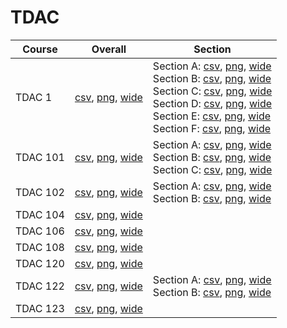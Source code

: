# TDAC

| Course | Overall | Section |
| ------ | ------- | ------- |
| TDAC 1 | [csv](https://github.com/UCSD-Historical-Enrollment-Data/2024Fall/blob/main/overall/TDAC%201.csv), [png](https://raw.githubusercontent.com/UCSD-Historical-Enrollment-Data/2024Fall/main/plot_overall/TDAC%201.png), [wide](https://raw.githubusercontent.com/UCSD-Historical-Enrollment-Data/2024Fall/main/plot_overall_wide/TDAC%201.png) | Section A: [csv](https://github.com/UCSD-Historical-Enrollment-Data/2024Fall/blob/main/section/TDAC%201_A.csv), [png](https://raw.githubusercontent.com/UCSD-Historical-Enrollment-Data/2024Fall/main/plot_section/TDAC%201_A.png), [wide](https://raw.githubusercontent.com/UCSD-Historical-Enrollment-Data/2024Fall/main/plot_section_wide/TDAC%201_A.png)<br>Section B: [csv](https://github.com/UCSD-Historical-Enrollment-Data/2024Fall/blob/main/section/TDAC%201_B.csv), [png](https://raw.githubusercontent.com/UCSD-Historical-Enrollment-Data/2024Fall/main/plot_section/TDAC%201_B.png), [wide](https://raw.githubusercontent.com/UCSD-Historical-Enrollment-Data/2024Fall/main/plot_section_wide/TDAC%201_B.png)<br>Section C: [csv](https://github.com/UCSD-Historical-Enrollment-Data/2024Fall/blob/main/section/TDAC%201_C.csv), [png](https://raw.githubusercontent.com/UCSD-Historical-Enrollment-Data/2024Fall/main/plot_section/TDAC%201_C.png), [wide](https://raw.githubusercontent.com/UCSD-Historical-Enrollment-Data/2024Fall/main/plot_section_wide/TDAC%201_C.png)<br>Section D: [csv](https://github.com/UCSD-Historical-Enrollment-Data/2024Fall/blob/main/section/TDAC%201_D.csv), [png](https://raw.githubusercontent.com/UCSD-Historical-Enrollment-Data/2024Fall/main/plot_section/TDAC%201_D.png), [wide](https://raw.githubusercontent.com/UCSD-Historical-Enrollment-Data/2024Fall/main/plot_section_wide/TDAC%201_D.png)<br>Section E: [csv](https://github.com/UCSD-Historical-Enrollment-Data/2024Fall/blob/main/section/TDAC%201_E.csv), [png](https://raw.githubusercontent.com/UCSD-Historical-Enrollment-Data/2024Fall/main/plot_section/TDAC%201_E.png), [wide](https://raw.githubusercontent.com/UCSD-Historical-Enrollment-Data/2024Fall/main/plot_section_wide/TDAC%201_E.png)<br>Section F: [csv](https://github.com/UCSD-Historical-Enrollment-Data/2024Fall/blob/main/section/TDAC%201_F.csv), [png](https://raw.githubusercontent.com/UCSD-Historical-Enrollment-Data/2024Fall/main/plot_section/TDAC%201_F.png), [wide](https://raw.githubusercontent.com/UCSD-Historical-Enrollment-Data/2024Fall/main/plot_section_wide/TDAC%201_F.png) |
| TDAC 101 | [csv](https://github.com/UCSD-Historical-Enrollment-Data/2024Fall/blob/main/overall/TDAC%20101.csv), [png](https://raw.githubusercontent.com/UCSD-Historical-Enrollment-Data/2024Fall/main/plot_overall/TDAC%20101.png), [wide](https://raw.githubusercontent.com/UCSD-Historical-Enrollment-Data/2024Fall/main/plot_overall_wide/TDAC%20101.png) | Section A: [csv](https://github.com/UCSD-Historical-Enrollment-Data/2024Fall/blob/main/section/TDAC%20101_A.csv), [png](https://raw.githubusercontent.com/UCSD-Historical-Enrollment-Data/2024Fall/main/plot_section/TDAC%20101_A.png), [wide](https://raw.githubusercontent.com/UCSD-Historical-Enrollment-Data/2024Fall/main/plot_section_wide/TDAC%20101_A.png)<br>Section B: [csv](https://github.com/UCSD-Historical-Enrollment-Data/2024Fall/blob/main/section/TDAC%20101_B.csv), [png](https://raw.githubusercontent.com/UCSD-Historical-Enrollment-Data/2024Fall/main/plot_section/TDAC%20101_B.png), [wide](https://raw.githubusercontent.com/UCSD-Historical-Enrollment-Data/2024Fall/main/plot_section_wide/TDAC%20101_B.png)<br>Section C: [csv](https://github.com/UCSD-Historical-Enrollment-Data/2024Fall/blob/main/section/TDAC%20101_C.csv), [png](https://raw.githubusercontent.com/UCSD-Historical-Enrollment-Data/2024Fall/main/plot_section/TDAC%20101_C.png), [wide](https://raw.githubusercontent.com/UCSD-Historical-Enrollment-Data/2024Fall/main/plot_section_wide/TDAC%20101_C.png) |
| TDAC 102 | [csv](https://github.com/UCSD-Historical-Enrollment-Data/2024Fall/blob/main/overall/TDAC%20102.csv), [png](https://raw.githubusercontent.com/UCSD-Historical-Enrollment-Data/2024Fall/main/plot_overall/TDAC%20102.png), [wide](https://raw.githubusercontent.com/UCSD-Historical-Enrollment-Data/2024Fall/main/plot_overall_wide/TDAC%20102.png) | Section A: [csv](https://github.com/UCSD-Historical-Enrollment-Data/2024Fall/blob/main/section/TDAC%20102_A.csv), [png](https://raw.githubusercontent.com/UCSD-Historical-Enrollment-Data/2024Fall/main/plot_section/TDAC%20102_A.png), [wide](https://raw.githubusercontent.com/UCSD-Historical-Enrollment-Data/2024Fall/main/plot_section_wide/TDAC%20102_A.png)<br>Section B: [csv](https://github.com/UCSD-Historical-Enrollment-Data/2024Fall/blob/main/section/TDAC%20102_B.csv), [png](https://raw.githubusercontent.com/UCSD-Historical-Enrollment-Data/2024Fall/main/plot_section/TDAC%20102_B.png), [wide](https://raw.githubusercontent.com/UCSD-Historical-Enrollment-Data/2024Fall/main/plot_section_wide/TDAC%20102_B.png) |
| TDAC 104 | [csv](https://github.com/UCSD-Historical-Enrollment-Data/2024Fall/blob/main/overall/TDAC%20104.csv), [png](https://raw.githubusercontent.com/UCSD-Historical-Enrollment-Data/2024Fall/main/plot_overall/TDAC%20104.png), [wide](https://raw.githubusercontent.com/UCSD-Historical-Enrollment-Data/2024Fall/main/plot_overall_wide/TDAC%20104.png) |  |
| TDAC 106 | [csv](https://github.com/UCSD-Historical-Enrollment-Data/2024Fall/blob/main/overall/TDAC%20106.csv), [png](https://raw.githubusercontent.com/UCSD-Historical-Enrollment-Data/2024Fall/main/plot_overall/TDAC%20106.png), [wide](https://raw.githubusercontent.com/UCSD-Historical-Enrollment-Data/2024Fall/main/plot_overall_wide/TDAC%20106.png) |  |
| TDAC 108 | [csv](https://github.com/UCSD-Historical-Enrollment-Data/2024Fall/blob/main/overall/TDAC%20108.csv), [png](https://raw.githubusercontent.com/UCSD-Historical-Enrollment-Data/2024Fall/main/plot_overall/TDAC%20108.png), [wide](https://raw.githubusercontent.com/UCSD-Historical-Enrollment-Data/2024Fall/main/plot_overall_wide/TDAC%20108.png) |  |
| TDAC 120 | [csv](https://github.com/UCSD-Historical-Enrollment-Data/2024Fall/blob/main/overall/TDAC%20120.csv), [png](https://raw.githubusercontent.com/UCSD-Historical-Enrollment-Data/2024Fall/main/plot_overall/TDAC%20120.png), [wide](https://raw.githubusercontent.com/UCSD-Historical-Enrollment-Data/2024Fall/main/plot_overall_wide/TDAC%20120.png) |  |
| TDAC 122 | [csv](https://github.com/UCSD-Historical-Enrollment-Data/2024Fall/blob/main/overall/TDAC%20122.csv), [png](https://raw.githubusercontent.com/UCSD-Historical-Enrollment-Data/2024Fall/main/plot_overall/TDAC%20122.png), [wide](https://raw.githubusercontent.com/UCSD-Historical-Enrollment-Data/2024Fall/main/plot_overall_wide/TDAC%20122.png) | Section A: [csv](https://github.com/UCSD-Historical-Enrollment-Data/2024Fall/blob/main/section/TDAC%20122_A.csv), [png](https://raw.githubusercontent.com/UCSD-Historical-Enrollment-Data/2024Fall/main/plot_section/TDAC%20122_A.png), [wide](https://raw.githubusercontent.com/UCSD-Historical-Enrollment-Data/2024Fall/main/plot_section_wide/TDAC%20122_A.png)<br>Section B: [csv](https://github.com/UCSD-Historical-Enrollment-Data/2024Fall/blob/main/section/TDAC%20122_B.csv), [png](https://raw.githubusercontent.com/UCSD-Historical-Enrollment-Data/2024Fall/main/plot_section/TDAC%20122_B.png), [wide](https://raw.githubusercontent.com/UCSD-Historical-Enrollment-Data/2024Fall/main/plot_section_wide/TDAC%20122_B.png) |
| TDAC 123 | [csv](https://github.com/UCSD-Historical-Enrollment-Data/2024Fall/blob/main/overall/TDAC%20123.csv), [png](https://raw.githubusercontent.com/UCSD-Historical-Enrollment-Data/2024Fall/main/plot_overall/TDAC%20123.png), [wide](https://raw.githubusercontent.com/UCSD-Historical-Enrollment-Data/2024Fall/main/plot_overall_wide/TDAC%20123.png) |  |
